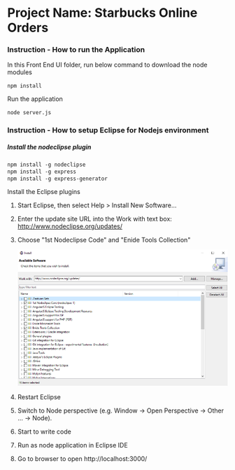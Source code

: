 

# Project Name: Starbucks Online Orders



### Instruction - How to run the Application

In this Front End UI folder, run below command to download the node modules

    npm install

Run the application

    node server.js

### Instruction - How to setup Eclipse for Nodejs environment

##### Install the nodeclipse plugin

```
npm install -g nodeclipse
npm install -g express
npm install -g express-generator
```

Install the Eclipse plugins

1. Start Eclipse, then select Help > Install New Software...

2. Enter the update site URL into the Work with text box:
   http://www.nodeclipse.org/updates/

3. Choose "1st Nodeclipse Code" and "Enide Tools Collection"

   ![1543635138425](./README.assets/1543635138425.png)

4.  Restart Eclipse

5.  Switch to Node perspective (e.g. Window -> Open Perspective -> Other ... -> Node).

6.  Start to write code

7.  Run as node application in Eclipse IDE

8.  Go to browser to open http://localhost:3000/

